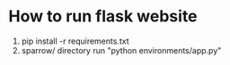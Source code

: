 # How to run flask website

1. pip install -r requirements.txt
2. sparrow/ directory run "python environments/app.py"
